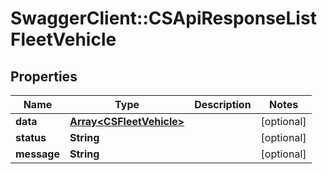 # SwaggerClient::CSApiResponseListFleetVehicle

## Properties
Name | Type | Description | Notes
------------ | ------------- | ------------- | -------------
**data** | [**Array&lt;CSFleetVehicle&gt;**](CSFleetVehicle.md) |  | [optional] 
**status** | **String** |  | [optional] 
**message** | **String** |  | [optional] 


